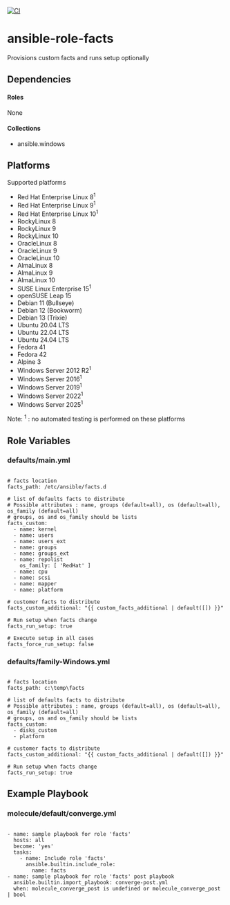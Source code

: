 [![CI](https://github.com/de-it-krachten/ansible-role-facts/workflows/CI/badge.svg?event=push)](https://github.com/de-it-krachten/ansible-role-facts/actions?query=workflow%3ACI)


# ansible-role-facts

Provisions custom facts and runs setup optionally



## Dependencies

#### Roles
None

#### Collections
- ansible.windows

## Platforms

Supported platforms

- Red Hat Enterprise Linux 8<sup>1</sup>
- Red Hat Enterprise Linux 9<sup>1</sup>
- Red Hat Enterprise Linux 10<sup>1</sup>
- RockyLinux 8
- RockyLinux 9
- RockyLinux 10
- OracleLinux 8
- OracleLinux 9
- OracleLinux 10
- AlmaLinux 8
- AlmaLinux 9
- AlmaLinux 10
- SUSE Linux Enterprise 15<sup>1</sup>
- openSUSE Leap 15
- Debian 11 (Bullseye)
- Debian 12 (Bookworm)
- Debian 13 (Trixie)
- Ubuntu 20.04 LTS
- Ubuntu 22.04 LTS
- Ubuntu 24.04 LTS
- Fedora 41
- Fedora 42
- Alpine 3
- Windows Server 2012 R2<sup>1</sup>
- Windows Server 2016<sup>1</sup>
- Windows Server 2019<sup>1</sup>
- Windows Server 2022<sup>1</sup>
- Windows Server 2025<sup>1</sup>

Note:
<sup>1</sup> : no automated testing is performed on these platforms

## Role Variables
### defaults/main.yml
<pre><code>
# facts location
facts_path: /etc/ansible/facts.d

# list of defaults facts to distribute
# Possible attributes : name, groups (default=all), os (default=all), os_family (default=all)
# groups, os and os_family should be lists
facts_custom:
  - name: kernel
  - name: users
  - name: users_ext
  - name: groups
  - name: groups_ext
  - name: repolist
    os_family: [ 'RedHat' ]
  - name: cpu
  - name: scsi
  - name: mapper
  - name: platform

# customer facts to distribute
facts_custom_additional: "{{ custom_facts_additional | default([]) }}"

# Run setup when facts change
facts_run_setup: true

# Execute setup in all cases
facts_force_run_setup: false
</pre></code>

### defaults/family-Windows.yml
<pre><code>
# facts location
facts_path: c:\temp\facts

# list of defaults facts to distribute
# Possible attributes : name, groups (default=all), os (default=all), os_family (default=all)
# groups, os and os_family should be lists
facts_custom:
  - disks_custom
  - platform

# customer facts to distribute
facts_custom_additional: "{{ custom_facts_additional | default([]) }}"

# Run setup when facts change
facts_run_setup: true
</pre></code>




## Example Playbook
### molecule/default/converge.yml
<pre><code>
- name: sample playbook for role 'facts'
  hosts: all
  become: 'yes'
  tasks:
    - name: Include role 'facts'
      ansible.builtin.include_role:
        name: facts
- name: sample playbook for role 'facts' post playbook
  ansible.builtin.import_playbook: converge-post.yml
  when: molecule_converge_post is undefined or molecule_converge_post | bool
</pre></code>
